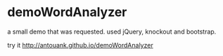 demoWordAnalyzer
================

a small demo that was requested. used jQuery, knockout and bootstrap. 

try it  http://antouank.github.io/demoWordAnalyzer

